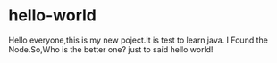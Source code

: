 # hello-world
Hello everyone,this is my new poject.It is test to learn java.
I Found the Node.So,Who is the better one?
just to said hello world!
